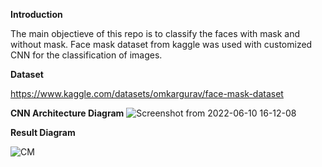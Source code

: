**Introduction**

The main objectieve of this repo is to classify the faces with mask and without mask. Face mask dataset from kaggle was used with customized CNN for the classification of images.

**Dataset**

https://www.kaggle.com/datasets/omkargurav/face-mask-dataset


**CNN Architecture Diagram**
![Screenshot from 2022-06-10 16-12-08](https://user-images.githubusercontent.com/107298280/173309029-3de90a5a-9cde-4903-8f8f-220aa2cdf519.png)

**Result Diagram**

![CM](https://user-images.githubusercontent.com/107298280/173309035-13d6f851-2b72-48ca-a02e-7c5d4eeb31ce.png)

